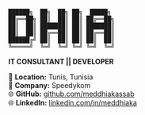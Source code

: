 ```
██████╗  ██╗  ██╗ ██╗  █████╗ 
██╔══██╗ ██║  ██║ ██║ ██╔══██╗
██║  ██║ ███████║ ██║ ███████║
██║  ██║ ██╔══██║ ██║ ██╔══██║
██████╔╝ ██║  ██║ ██║ ██║  ██║
╚═════╝  ╚═╝  ╚═╝ ╚═╝ ╚═╝  ╚═╝
```

**IT CONSULTANT || DEVELOPER**

📍 **Location:** Tunis, Tunisia  
🏢 **Company:** Speedykom  
🌐 **GitHub:** [github.com/meddhiakassab](https://github.com/meddhiakassab)  
🌐 **LinkedIn:** [linkedin.com/in/meddhiaka](https://linkedin.com/in/meddhiaka)
